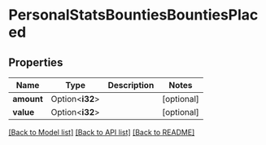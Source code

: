 # PersonalStatsBountiesBountiesPlaced

## Properties

Name | Type | Description | Notes
------------ | ------------- | ------------- | -------------
**amount** | Option<**i32**> |  | [optional]
**value** | Option<**i32**> |  | [optional]

[[Back to Model list]](../README.md#documentation-for-models) [[Back to API list]](../README.md#documentation-for-api-endpoints) [[Back to README]](../README.md)


